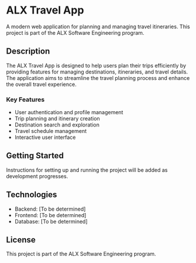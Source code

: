 # ALX Travel App

A modern web application for planning and managing travel itineraries. This project is part of the ALX Software Engineering program.

## Description

The ALX Travel App is designed to help users plan their trips efficiently by providing features for managing destinations, itineraries, and travel details. The application aims to streamline the travel planning process and enhance the overall travel experience.

### Key Features

- User authentication and profile management
- Trip planning and itinerary creation
- Destination search and exploration
- Travel schedule management
- Interactive user interface

## Getting Started

Instructions for setting up and running the project will be added as development progresses.

## Technologies

- Backend: [To be determined]
- Frontend: [To be determined]
- Database: [To be determined]

## License

This project is part of the ALX Software Engineering program.
